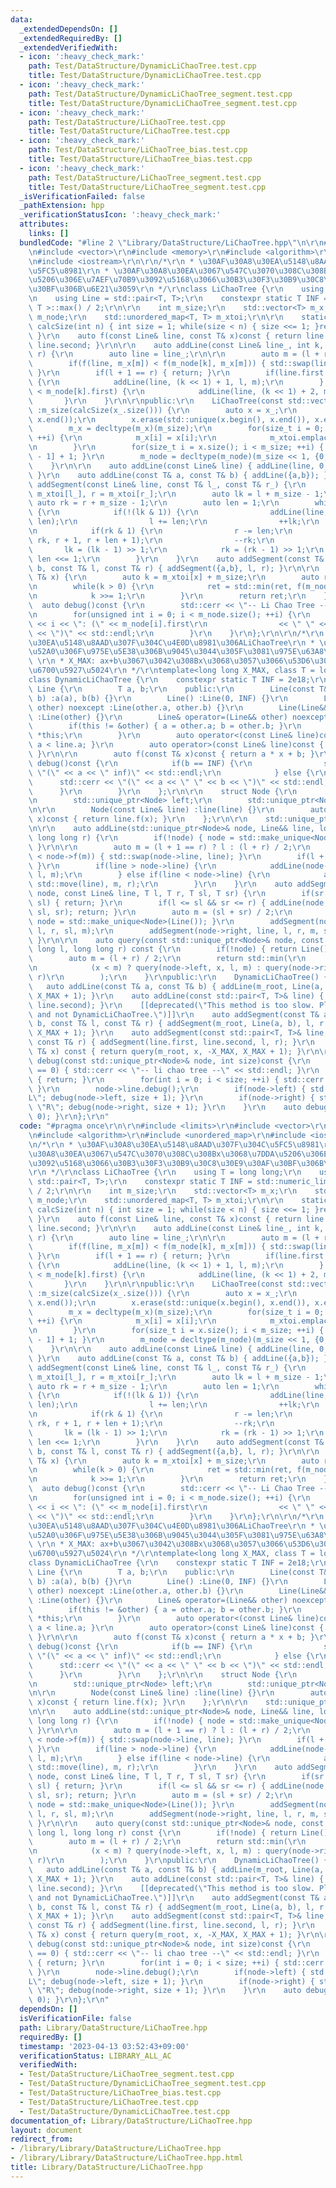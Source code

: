 ```yaml
---
data:
  _extendedDependsOn: []
  _extendedRequiredBy: []
  _extendedVerifiedWith:
  - icon: ':heavy_check_mark:'
    path: Test/DataStructure/DynamicLiChaoTree.test.cpp
    title: Test/DataStructure/DynamicLiChaoTree.test.cpp
  - icon: ':heavy_check_mark:'
    path: Test/DataStructure/DynamicLiChaoTree_segment.test.cpp
    title: Test/DataStructure/DynamicLiChaoTree_segment.test.cpp
  - icon: ':heavy_check_mark:'
    path: Test/DataStructure/LiChaoTree.test.cpp
    title: Test/DataStructure/LiChaoTree.test.cpp
  - icon: ':heavy_check_mark:'
    path: Test/DataStructure/LiChaoTree_bias.test.cpp
    title: Test/DataStructure/LiChaoTree_bias.test.cpp
  - icon: ':heavy_check_mark:'
    path: Test/DataStructure/LiChaoTree_segment.test.cpp
    title: Test/DataStructure/LiChaoTree_segment.test.cpp
  _isVerificationFailed: false
  _pathExtension: hpp
  _verificationStatusIcon: ':heavy_check_mark:'
  attributes:
    links: []
  bundledCode: "#line 2 \"Library/DataStructure/LiChaoTree.hpp\"\n\r\n#include <limits>\r\
    \n#include <vector>\r\n#include <memory>\r\n#include <algorithm>\r\n#include <unordered_map>\r\
    \n#include <iostream>\r\n\r\n/*\r\n * \u30AF\u30A8\u30EA\u5148\u8AAD\u307F\u304C\
    \u5FC5\u8981\r\n * \u30AF\u30A8\u30EA\u3067\u547C\u3070\u308C\u308Bx\u3068\u7DDA\
    \u5206\u306E\u7AEF\u70B9\u3092\u5168\u3066\u30B3\u30F3\u30B9\u30C8\u30E9\u30AF\
    \u30BF\u306B\u6E21\u3059\r\n */\r\nclass LiChaoTree {\r\n    using T = long long;\r\
    \n    using Line = std::pair<T, T>;\r\n    constexpr static T INF = std::numeric_limits<\
    \ T >::max() / 2;\r\n\r\n    int m_size;\r\n    std::vector<T> m_x;\r\n    std::vector<Line>\
    \ m_node;\r\n    std::unordered_map<T, T> m_xtoi;\r\n\r\n    static inline int\
    \ calcSize(int n) { int size = 1; while(size < n) { size <<= 1; }return size;\
    \ }\r\n    auto f(const Line& line, const T& x)const { return line.first * x +\
    \ line.second; }\r\n\r\n    auto addLine(const Line& line_, int k, int l, int\
    \ r) {\r\n        auto line = line_;\r\n\r\n        auto m = (l + r) / 2;\r\n\
    \        if(f(line, m_x[m]) < f(m_node[k], m_x[m])) { std::swap(line, m_node[k]);\
    \ }\r\n        if(l + 1 == r) { return; }\r\n        if(line.first > m_node[k].first)\
    \ {\r\n            addLine(line, (k << 1) + 1, l, m);\r\n        } else if(line.first\
    \ < m_node[k].first) {\r\n            addLine(line, (k << 1) + 2, m, r);\r\n \
    \       }\r\n    }\r\n\r\npublic:\r\n    LiChaoTree(const std::vector<T>& x_)\
    \ :m_size(calcSize(x_.size())) {\r\n        auto x = x_;\r\n        std::sort(x.begin(),\
    \ x.end());\r\n        x.erase(std::unique(x.begin(), x.end()), x.end());\r\n\
    \        m_x = decltype(m_x)(m_size);\r\n        for(size_t i = 0; i < x.size();\
    \ ++i) {\r\n            m_x[i] = x[i];\r\n            m_xtoi.emplace(x[i], i);\r\
    \n        }\r\n        for(size_t i = x.size(); i < m_size; ++i) { m_x[i] = m_x[i\
    \ - 1] + 1; }\r\n        m_node = decltype(m_node)(m_size << 1, {0,INF});\r\n\
    \    }\r\n\r\n    auto addLine(const Line& line) { addLine(line, 0, 0, m_size);\
    \ }\r\n    auto addLine(const T& a, const T& b) { addLine({a,b}); }\r\n    auto\
    \ addSegment(const Line& line, const T& l_, const T& r_) {\r\n        auto l =\
    \ m_xtoi[l_], r = m_xtoi[r_];\r\n        auto lk = l + m_size - 1;\r\n       \
    \ auto rk = r + m_size - 1;\r\n        auto len = 1;\r\n        while(lk <= rk)\
    \ {\r\n            if(!(lk & 1)) {\r\n                addLine(line, lk, l, l +\
    \ len);\r\n                l += len;\r\n                ++lk;\r\n            }\r\
    \n            if(rk & 1) {\r\n                r -= len;\r\n                addLine(line,\
    \ rk, r + 1, r + len + 1);\r\n                --rk;\r\n            }\r\n     \
    \       lk = (lk - 1) >> 1;\r\n            rk = (rk - 1) >> 1;\r\n           \
    \ len <<= 1;\r\n        }\r\n    }\r\n    auto addSegment(const T& a, const T&\
    \ b, const T& l, const T& r) { addSegment({a,b}, l, r); }\r\n\r\n    auto query(const\
    \ T& x) {\r\n        auto k = m_xtoi[x] + m_size;\r\n        auto ret = INF;\r\
    \n        while(k > 0) {\r\n            ret = std::min(ret, f(m_node[k - 1], x));\r\
    \n            k >>= 1;\r\n        }\r\n        return ret;\r\n    }\r\n\r\n  \
    \  auto debug()const {\r\n        std::cerr << \"-- Li Chao Tree --\" << std::endl;\r\
    \n        for(unsigned int i = 0; i < m_node.size(); ++i) {\r\n            std::cerr\
    \ << i << \": (\" << m_node[i].first\r\n                << \" \" << m_node[i].second\
    \ << \")\" << std::endl;\r\n        }\r\n    }\r\n};\r\n\r\n/*\r\n * \u30AF\u30A8\
    \u30EA\u5148\u8AAD\u307F\u304C\u4E0D\u8981\u306ALiChaoTree\r\n * \u7DDA\u5206\u8FFD\
    \u52A0\u306F\u975E\u5E38\u306B\u9045\u3044\u305F\u3081\u975E\u63A8\u5968\r\n *\
    \ \r\n * X_MAX: ax+b\u3067\u3042\u308Bx\u3068\u3057\u3066\u53D6\u308A\u3046\u308B\
    \u6700\u5927\u5024\r\n */\r\ntemplate<long long X_MAX, class T = long long>\r\n\
    class DynamicLiChaoTree {\r\n    constexpr static T INF = 2e18;\r\n\r\n    class\
    \ Line {\r\n        T a, b;\r\n    public:\r\n        Line(const T& a, const T&\
    \ b) :a(a), b(b) {}\r\n        Line() :Line(0, INF) {}\r\n        Line(const Line&\
    \ other) noexcept :Line(other.a, other.b) {}\r\n        Line(Line&& other) noexcept\
    \ :Line(other) {}\r\n        Line& operator=(Line&& other) noexcept {\r\n    \
    \        if(this != &other) { a = other.a; b = other.b; }\r\n            return\
    \ *this;\r\n        }\r\n        auto operator<(const Line& line)const { return\
    \ a < line.a; }\r\n        auto operator>(const Line& line)const { return line.operator<(*this);\
    \ }\r\n\r\n        auto f(const T& x)const { return a * x + b; }\r\n        auto\
    \ debug()const {\r\n            if(b == INF) {\r\n                std::cerr <<\
    \ \"(\" << a << \" inf)\" << std::endl;\r\n            } else {\r\n          \
    \      std::cerr << \"(\" << a << \" \" << b << \")\" << std::endl;\r\n      \
    \      }\r\n        }\r\n    };\r\n\r\n    struct Node {\r\n        Line line;\r\
    \n        std::unique_ptr<Node> left;\r\n        std::unique_ptr<Node> right;\r\
    \n\r\n        Node(const Line& line) :line(line) {}\r\n        auto f(const T&\
    \ x)const { return line.f(x); }\r\n    };\r\n\r\n    std::unique_ptr<Node> m_root;\r\
    \n\r\n    auto addLine(std::unique_ptr<Node>& node, Line&& line, long long l,\
    \ long long r) {\r\n        if(!node) { node = std::make_unique<Node>(line); return;\
    \ }\r\n\r\n        auto m = (l + 1 == r) ? l : (l + r) / 2;\r\n        if(line.f(m)\
    \ < node->f(m)) { std::swap(node->line, line); }\r\n        if(l + 1 == r) { return;\
    \ }\r\n        if(line > node->line) {\r\n            addLine(node->left, std::move(line),\
    \ l, m);\r\n        } else if(line < node->line) {\r\n            addLine(node->right,\
    \ std::move(line), m, r);\r\n        }\r\n    }\r\n    auto addSegment(std::unique_ptr<Node>&\
    \ node, const Line& line, T l, T r, T sl, T sr) {\r\n        if(sr <= l || r <=\
    \ sl) { return; }\r\n        if(l <= sl && sr <= r) { addLine(node, Line(line),\
    \ sl, sr); return; }\r\n        auto m = (sl + sr) / 2;\r\n        if(!node) {\
    \ node = std::make_unique<Node>(Line()); }\r\n        addSegment(node->left, line,\
    \ l, r, sl, m);\r\n        addSegment(node->right, line, l, r, m, sr);\r\n   \
    \ }\r\n\r\n    auto query(const std::unique_ptr<Node>& node, const T& x, long\
    \ long l, long long r) const {\r\n        if(!node) { return Line().f(x); }\r\n\
    \        auto m = (l + r) / 2;\r\n        return std::min(\r\n            node->f(x),\r\
    \n            (x < m) ? query(node->left, x, l, m) : query(node->right, x, m,\
    \ r)\r\n        );\r\n    }\r\npublic:\r\n    DynamicLiChaoTree() {}\r\n\r\n \
    \   auto addLine(const T& a, const T& b) { addLine(m_root, Line(a, b), -X_MAX,\
    \ X_MAX + 1); }\r\n    auto addLine(const std::pair<T, T>& line) { addLine(line.first,\
    \ line.second); }\r\n    [[deprecated(\"This method is too slow. Please use LiChaoTree\
    \ and not DynamicLiChaoTree.\")]]\r\n    auto addSegment(const T& a, const T&\
    \ b, const T& l, const T& r) { addSegment(m_root, Line(a, b), l, r + 1, -X_MAX,\
    \ X_MAX + 1); }\r\n    auto addSegment(const std::pair<T, T>& line, const T& l,\
    \ const T& r) { addSegment(line.first, line.second, l, r); }\r\n    auto query(const\
    \ T& x) const { return query(m_root, x, -X_MAX, X_MAX + 1); }\r\n\r\n    auto\
    \ debug(const std::unique_ptr<Node>& node, int size)const {\r\n        if(size\
    \ == 0) { std::cerr << \"-- li chao tree --\" << std::endl; }\r\n        if(!node)\
    \ { return; }\r\n        for(int i = 0; i < size; ++i) { std::cerr << \"- \";\
    \ }\r\n        node->line.debug();\r\n        if(node->left) { std::cout << \"\
    L\"; debug(node->left, size + 1); }\r\n        if(node->right) { std::cout <<\
    \ \"R\"; debug(node->right, size + 1); }\r\n    }\r\n    auto debug()const { debug(m_root,\
    \ 0); }\r\n};\r\n"
  code: "#pragma once\r\n\r\n#include <limits>\r\n#include <vector>\r\n#include <memory>\r\
    \n#include <algorithm>\r\n#include <unordered_map>\r\n#include <iostream>\r\n\r\
    \n/*\r\n * \u30AF\u30A8\u30EA\u5148\u8AAD\u307F\u304C\u5FC5\u8981\r\n * \u30AF\
    \u30A8\u30EA\u3067\u547C\u3070\u308C\u308Bx\u3068\u7DDA\u5206\u306E\u7AEF\u70B9\
    \u3092\u5168\u3066\u30B3\u30F3\u30B9\u30C8\u30E9\u30AF\u30BF\u306B\u6E21\u3059\
    \r\n */\r\nclass LiChaoTree {\r\n    using T = long long;\r\n    using Line =\
    \ std::pair<T, T>;\r\n    constexpr static T INF = std::numeric_limits< T >::max()\
    \ / 2;\r\n\r\n    int m_size;\r\n    std::vector<T> m_x;\r\n    std::vector<Line>\
    \ m_node;\r\n    std::unordered_map<T, T> m_xtoi;\r\n\r\n    static inline int\
    \ calcSize(int n) { int size = 1; while(size < n) { size <<= 1; }return size;\
    \ }\r\n    auto f(const Line& line, const T& x)const { return line.first * x +\
    \ line.second; }\r\n\r\n    auto addLine(const Line& line_, int k, int l, int\
    \ r) {\r\n        auto line = line_;\r\n\r\n        auto m = (l + r) / 2;\r\n\
    \        if(f(line, m_x[m]) < f(m_node[k], m_x[m])) { std::swap(line, m_node[k]);\
    \ }\r\n        if(l + 1 == r) { return; }\r\n        if(line.first > m_node[k].first)\
    \ {\r\n            addLine(line, (k << 1) + 1, l, m);\r\n        } else if(line.first\
    \ < m_node[k].first) {\r\n            addLine(line, (k << 1) + 2, m, r);\r\n \
    \       }\r\n    }\r\n\r\npublic:\r\n    LiChaoTree(const std::vector<T>& x_)\
    \ :m_size(calcSize(x_.size())) {\r\n        auto x = x_;\r\n        std::sort(x.begin(),\
    \ x.end());\r\n        x.erase(std::unique(x.begin(), x.end()), x.end());\r\n\
    \        m_x = decltype(m_x)(m_size);\r\n        for(size_t i = 0; i < x.size();\
    \ ++i) {\r\n            m_x[i] = x[i];\r\n            m_xtoi.emplace(x[i], i);\r\
    \n        }\r\n        for(size_t i = x.size(); i < m_size; ++i) { m_x[i] = m_x[i\
    \ - 1] + 1; }\r\n        m_node = decltype(m_node)(m_size << 1, {0,INF});\r\n\
    \    }\r\n\r\n    auto addLine(const Line& line) { addLine(line, 0, 0, m_size);\
    \ }\r\n    auto addLine(const T& a, const T& b) { addLine({a,b}); }\r\n    auto\
    \ addSegment(const Line& line, const T& l_, const T& r_) {\r\n        auto l =\
    \ m_xtoi[l_], r = m_xtoi[r_];\r\n        auto lk = l + m_size - 1;\r\n       \
    \ auto rk = r + m_size - 1;\r\n        auto len = 1;\r\n        while(lk <= rk)\
    \ {\r\n            if(!(lk & 1)) {\r\n                addLine(line, lk, l, l +\
    \ len);\r\n                l += len;\r\n                ++lk;\r\n            }\r\
    \n            if(rk & 1) {\r\n                r -= len;\r\n                addLine(line,\
    \ rk, r + 1, r + len + 1);\r\n                --rk;\r\n            }\r\n     \
    \       lk = (lk - 1) >> 1;\r\n            rk = (rk - 1) >> 1;\r\n           \
    \ len <<= 1;\r\n        }\r\n    }\r\n    auto addSegment(const T& a, const T&\
    \ b, const T& l, const T& r) { addSegment({a,b}, l, r); }\r\n\r\n    auto query(const\
    \ T& x) {\r\n        auto k = m_xtoi[x] + m_size;\r\n        auto ret = INF;\r\
    \n        while(k > 0) {\r\n            ret = std::min(ret, f(m_node[k - 1], x));\r\
    \n            k >>= 1;\r\n        }\r\n        return ret;\r\n    }\r\n\r\n  \
    \  auto debug()const {\r\n        std::cerr << \"-- Li Chao Tree --\" << std::endl;\r\
    \n        for(unsigned int i = 0; i < m_node.size(); ++i) {\r\n            std::cerr\
    \ << i << \": (\" << m_node[i].first\r\n                << \" \" << m_node[i].second\
    \ << \")\" << std::endl;\r\n        }\r\n    }\r\n};\r\n\r\n/*\r\n * \u30AF\u30A8\
    \u30EA\u5148\u8AAD\u307F\u304C\u4E0D\u8981\u306ALiChaoTree\r\n * \u7DDA\u5206\u8FFD\
    \u52A0\u306F\u975E\u5E38\u306B\u9045\u3044\u305F\u3081\u975E\u63A8\u5968\r\n *\
    \ \r\n * X_MAX: ax+b\u3067\u3042\u308Bx\u3068\u3057\u3066\u53D6\u308A\u3046\u308B\
    \u6700\u5927\u5024\r\n */\r\ntemplate<long long X_MAX, class T = long long>\r\n\
    class DynamicLiChaoTree {\r\n    constexpr static T INF = 2e18;\r\n\r\n    class\
    \ Line {\r\n        T a, b;\r\n    public:\r\n        Line(const T& a, const T&\
    \ b) :a(a), b(b) {}\r\n        Line() :Line(0, INF) {}\r\n        Line(const Line&\
    \ other) noexcept :Line(other.a, other.b) {}\r\n        Line(Line&& other) noexcept\
    \ :Line(other) {}\r\n        Line& operator=(Line&& other) noexcept {\r\n    \
    \        if(this != &other) { a = other.a; b = other.b; }\r\n            return\
    \ *this;\r\n        }\r\n        auto operator<(const Line& line)const { return\
    \ a < line.a; }\r\n        auto operator>(const Line& line)const { return line.operator<(*this);\
    \ }\r\n\r\n        auto f(const T& x)const { return a * x + b; }\r\n        auto\
    \ debug()const {\r\n            if(b == INF) {\r\n                std::cerr <<\
    \ \"(\" << a << \" inf)\" << std::endl;\r\n            } else {\r\n          \
    \      std::cerr << \"(\" << a << \" \" << b << \")\" << std::endl;\r\n      \
    \      }\r\n        }\r\n    };\r\n\r\n    struct Node {\r\n        Line line;\r\
    \n        std::unique_ptr<Node> left;\r\n        std::unique_ptr<Node> right;\r\
    \n\r\n        Node(const Line& line) :line(line) {}\r\n        auto f(const T&\
    \ x)const { return line.f(x); }\r\n    };\r\n\r\n    std::unique_ptr<Node> m_root;\r\
    \n\r\n    auto addLine(std::unique_ptr<Node>& node, Line&& line, long long l,\
    \ long long r) {\r\n        if(!node) { node = std::make_unique<Node>(line); return;\
    \ }\r\n\r\n        auto m = (l + 1 == r) ? l : (l + r) / 2;\r\n        if(line.f(m)\
    \ < node->f(m)) { std::swap(node->line, line); }\r\n        if(l + 1 == r) { return;\
    \ }\r\n        if(line > node->line) {\r\n            addLine(node->left, std::move(line),\
    \ l, m);\r\n        } else if(line < node->line) {\r\n            addLine(node->right,\
    \ std::move(line), m, r);\r\n        }\r\n    }\r\n    auto addSegment(std::unique_ptr<Node>&\
    \ node, const Line& line, T l, T r, T sl, T sr) {\r\n        if(sr <= l || r <=\
    \ sl) { return; }\r\n        if(l <= sl && sr <= r) { addLine(node, Line(line),\
    \ sl, sr); return; }\r\n        auto m = (sl + sr) / 2;\r\n        if(!node) {\
    \ node = std::make_unique<Node>(Line()); }\r\n        addSegment(node->left, line,\
    \ l, r, sl, m);\r\n        addSegment(node->right, line, l, r, m, sr);\r\n   \
    \ }\r\n\r\n    auto query(const std::unique_ptr<Node>& node, const T& x, long\
    \ long l, long long r) const {\r\n        if(!node) { return Line().f(x); }\r\n\
    \        auto m = (l + r) / 2;\r\n        return std::min(\r\n            node->f(x),\r\
    \n            (x < m) ? query(node->left, x, l, m) : query(node->right, x, m,\
    \ r)\r\n        );\r\n    }\r\npublic:\r\n    DynamicLiChaoTree() {}\r\n\r\n \
    \   auto addLine(const T& a, const T& b) { addLine(m_root, Line(a, b), -X_MAX,\
    \ X_MAX + 1); }\r\n    auto addLine(const std::pair<T, T>& line) { addLine(line.first,\
    \ line.second); }\r\n    [[deprecated(\"This method is too slow. Please use LiChaoTree\
    \ and not DynamicLiChaoTree.\")]]\r\n    auto addSegment(const T& a, const T&\
    \ b, const T& l, const T& r) { addSegment(m_root, Line(a, b), l, r + 1, -X_MAX,\
    \ X_MAX + 1); }\r\n    auto addSegment(const std::pair<T, T>& line, const T& l,\
    \ const T& r) { addSegment(line.first, line.second, l, r); }\r\n    auto query(const\
    \ T& x) const { return query(m_root, x, -X_MAX, X_MAX + 1); }\r\n\r\n    auto\
    \ debug(const std::unique_ptr<Node>& node, int size)const {\r\n        if(size\
    \ == 0) { std::cerr << \"-- li chao tree --\" << std::endl; }\r\n        if(!node)\
    \ { return; }\r\n        for(int i = 0; i < size; ++i) { std::cerr << \"- \";\
    \ }\r\n        node->line.debug();\r\n        if(node->left) { std::cout << \"\
    L\"; debug(node->left, size + 1); }\r\n        if(node->right) { std::cout <<\
    \ \"R\"; debug(node->right, size + 1); }\r\n    }\r\n    auto debug()const { debug(m_root,\
    \ 0); }\r\n};\r\n"
  dependsOn: []
  isVerificationFile: false
  path: Library/DataStructure/LiChaoTree.hpp
  requiredBy: []
  timestamp: '2023-04-13 03:52:43+09:00'
  verificationStatus: LIBRARY_ALL_AC
  verifiedWith:
  - Test/DataStructure/LiChaoTree_segment.test.cpp
  - Test/DataStructure/DynamicLiChaoTree_segment.test.cpp
  - Test/DataStructure/LiChaoTree_bias.test.cpp
  - Test/DataStructure/LiChaoTree.test.cpp
  - Test/DataStructure/DynamicLiChaoTree.test.cpp
documentation_of: Library/DataStructure/LiChaoTree.hpp
layout: document
redirect_from:
- /library/Library/DataStructure/LiChaoTree.hpp
- /library/Library/DataStructure/LiChaoTree.hpp.html
title: Library/DataStructure/LiChaoTree.hpp
---
```

